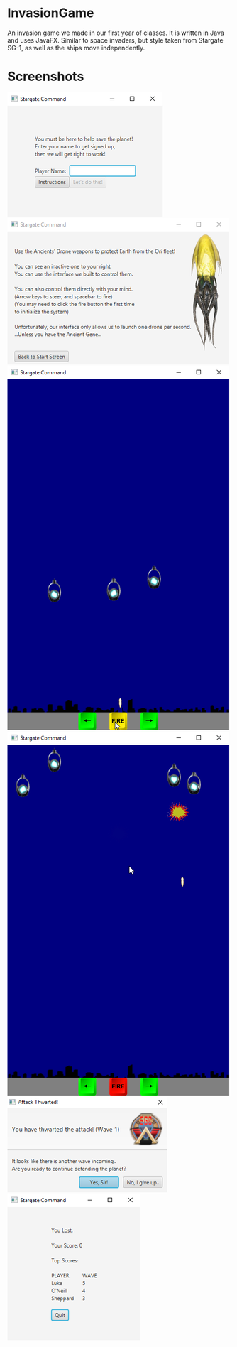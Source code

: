 # InvasionGame
An invasion game we made in our first year of classes.
It is written in Java and uses JavaFX. 
Similar to space invaders, but style taken from Stargate SG-1, as well as the ships move independently.


# Screenshots
![Opening Screen](Screenshots/SignUp.png)
![Help Screen](Screenshots/Help.png)
![Firing drone](Screenshots/Firing.png)
![Target hit](Screenshots/TargetHit.png)
![WaveDefeated](Screenshots/WaveDefeated.png)
![Defeat](Screenshots/Defeat.png)